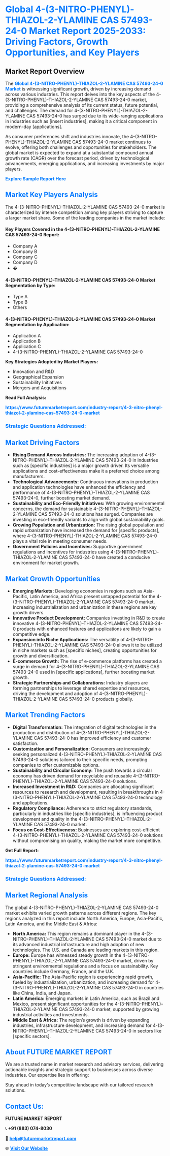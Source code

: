 <h1 style="color: #007BFF;">Global 4-(3-NITRO-PHENYL)-THIAZOL-2-YLAMINE CAS 57493-24-0 Market Report 2025-2033: Driving Factors, Growth Opportunities, and Key Players</h1>

<section id="overview">
<h2>Market Report Overview</h2>
<p>The <a href="https://www.futuremarketreport.com/industry-report/4-3-nitro-phenyl-thiazol-2-ylamine-cas-57493-24-0-market" style="color: #007BFF; text-decoration: none;"><strong>Global 4-(3-NITRO-PHENYL)-THIAZOL-2-YLAMINE CAS 57493-24-0 Market</strong></a> is witnessing significant growth, driven by increasing demand across various industries. This report delves into the key aspects of the 4-(3-NITRO-PHENYL)-THIAZOL-2-YLAMINE CAS 57493-24-0 market, providing a comprehensive analysis of its current status, future potential, and challenges. The demand for 4-(3-NITRO-PHENYL)-THIAZOL-2-YLAMINE CAS 57493-24-0 has surged due to its wide-ranging applications in industries such as [insert industries], making it a critical component in modern-day [applications].</p>
<p>As consumer preferences shift and industries innovate, the 4-(3-NITRO-PHENYL)-THIAZOL-2-YLAMINE CAS 57493-24-0 market continues to evolve, offering both challenges and opportunities for stakeholders. The global market is expected to expand at a substantial compound annual growth rate (CAGR) over the forecast period, driven by technological advancements, emerging applications, and increasing investments by major players.</p>
</section>

<section id="overview">
<p><a href="https://www.futuremarketreport.com/request-sample/reportId=119084" style="color: #007BFF; text-decoration: none;"><strong>Explore Sample Report Here</strong></a></p>
</section>

<section id="key-players">
<h2 style="color: #007BFF;">Market Key Players Analysis</h2>
<p>The 4-(3-NITRO-PHENYL)-THIAZOL-2-YLAMINE CAS 57493-24-0 market is characterized by intense competition among key players striving to capture a larger market share. Some of the leading companies in the market include:</p>
<h4>Key Players Covered in the 4-(3-NITRO-PHENYL)-THIAZOL-2-YLAMINE CAS 57493-24-0 Report:</h4>
<ul><li>Company A</li><li>Company B</li><li>Company C</li><li>Company D</li><li>�</li></ul>
<h4>4-(3-NITRO-PHENYL)-THIAZOL-2-YLAMINE CAS 57493-24-0 Market Segmentation by Type:</h4>
<ul><li>Type A</li><li>Type B</li><li>Others</li></ul>

<h4>4-(3-NITRO-PHENYL)-THIAZOL-2-YLAMINE CAS 57493-24-0 Market Segmentation by Application:</h4>
<ul><li>Application A</li><li>Application B</li><li>Application C</li><li>4-(3-NITRO-PHENYL)-THIAZOL-2-YLAMINE CAS 57493-24-0</li></ul>
<p><strong>Key Strategies Adopted by Market Players:</strong></p>
<ul>
<li>Innovation and R&D</li>
<li>Geographical Expansion</li>
<li>Sustainability Initiatives</li>
<li>Mergers and Acquisitions</li>
</ul>
</section>

<section>
<p><strong>Read Full Analysis: </strong></p><a href="https://www.futuremarketreport.com/industry-report/4-3-nitro-phenyl-thiazol-2-ylamine-cas-57493-24-0-market" style="color: #007BFF; text-decoration: none;"><strong>https://www.futuremarketreport.com/industry-report/4-3-nitro-phenyl-thiazol-2-ylamine-cas-57493-24-0-market</strong></a>
<h3 style="color: #007BFF;">Strategic Questions Addressed:</h3>
</section>

<section id="driving-factors">
<h2 style="color: #007BFF;">Market Driving Factors</h2>
<ul>
<li><strong>Rising Demand Across Industries:</strong> The increasing adoption of 4-(3-NITRO-PHENYL)-THIAZOL-2-YLAMINE CAS 57493-24-0 in industries such as [specific industries] is a major growth driver. Its versatile applications and cost-effectiveness make it a preferred choice among manufacturers.</li>
<li><strong>Technological Advancements:</strong> Continuous innovations in production and application technologies have enhanced the efficiency and performance of 4-(3-NITRO-PHENYL)-THIAZOL-2-YLAMINE CAS 57493-24-0, further boosting market demand.</li>
<li><strong>Sustainability and Eco-Friendly Initiatives:</strong> With growing environmental concerns, the demand for sustainable 4-(3-NITRO-PHENYL)-THIAZOL-2-YLAMINE CAS 57493-24-0 solutions has surged. Companies are investing in eco-friendly variants to align with global sustainability goals.</li>
<li><strong>Growing Population and Urbanization:</strong> The rising global population and rapid urbanization have increased the demand for [specific products], where 4-(3-NITRO-PHENYL)-THIAZOL-2-YLAMINE CAS 57493-24-0 plays a vital role in meeting consumer needs.</li>
<li><strong>Government Policies and Incentives:</strong> Supportive government regulations and incentives for industries using 4-(3-NITRO-PHENYL)-THIAZOL-2-YLAMINE CAS 57493-24-0 have created a conducive environment for market growth.</li>
</ul>
</section>

<section id="growth-opportunities">
<h2 style="color: #007BFF;">Market Growth Opportunities</h2>
<ul>
<li><strong>Emerging Markets:</strong> Developing economies in regions such as Asia-Pacific, Latin America, and Africa present untapped potential for the 4-(3-NITRO-PHENYL)-THIAZOL-2-YLAMINE CAS 57493-24-0 market. Increasing industrialization and urbanization in these regions are key growth drivers.</li>
<li><strong>Innovative Product Development:</strong> Companies investing in R&D to create innovative 4-(3-NITRO-PHENYL)-THIAZOL-2-YLAMINE CAS 57493-24-0 products with enhanced features and applications are likely to gain a competitive edge.</li>
<li><strong>Expansion into Niche Applications:</strong> The versatility of 4-(3-NITRO-PHENYL)-THIAZOL-2-YLAMINE CAS 57493-24-0 allows it to be utilized in niche markets such as [specific niches], creating opportunities for growth and diversification.</li>
<li><strong>E-commerce Growth:</strong> The rise of e-commerce platforms has created a surge in demand for 4-(3-NITRO-PHENYL)-THIAZOL-2-YLAMINE CAS 57493-24-0 used in [specific applications], further boosting market growth.</li>
<li><strong>Strategic Partnerships and Collaborations:</strong> Industry players are forming partnerships to leverage shared expertise and resources, driving the development and adoption of 4-(3-NITRO-PHENYL)-THIAZOL-2-YLAMINE CAS 57493-24-0 products globally.</li>
</ul>
</section>

<section id="trending-factors">
<h2 style="color: #007BFF;">Market Trending Factors</h2>
<ul>
<li><strong>Digital Transformation:</strong> The integration of digital technologies in the production and distribution of 4-(3-NITRO-PHENYL)-THIAZOL-2-YLAMINE CAS 57493-24-0 has improved efficiency and customer satisfaction.</li>
<li><strong>Customization and Personalization:</strong> Consumers are increasingly seeking personalized 4-(3-NITRO-PHENYL)-THIAZOL-2-YLAMINE CAS 57493-24-0 solutions tailored to their specific needs, prompting companies to offer customizable options.</li>
<li><strong>Sustainability and Circular Economy:</strong> The push towards a circular economy has driven demand for recyclable and reusable 4-(3-NITRO-PHENYL)-THIAZOL-2-YLAMINE CAS 57493-24-0 solutions.</li>
<li><strong>Increased Investment in R&D:</strong> Companies are allocating significant resources to research and development, resulting in breakthroughs in 4-(3-NITRO-PHENYL)-THIAZOL-2-YLAMINE CAS 57493-24-0 technology and applications.</li>
<li><strong>Regulatory Compliance:</strong> Adherence to strict regulatory standards, particularly in industries like [specific industries], is influencing product development and quality in the 4-(3-NITRO-PHENYL)-THIAZOL-2-YLAMINE CAS 57493-24-0 market.</li>
<li><strong>Focus on Cost-Effectiveness:</strong> Businesses are exploring cost-efficient 4-(3-NITRO-PHENYL)-THIAZOL-2-YLAMINE CAS 57493-24-0 solutions without compromising on quality, making the market more competitive.</li>
</ul>
</section>

<section>
<p><strong>Get Full Report: </strong></p><a href="https://www.futuremarketreport.com/industry-report/4-3-nitro-phenyl-thiazol-2-ylamine-cas-57493-24-0-market" style="color: #007BFF; text-decoration: none;"><strong>https://www.futuremarketreport.com/industry-report/4-3-nitro-phenyl-thiazol-2-ylamine-cas-57493-24-0-market</strong></a>
<h3 style="color: #007BFF;">Strategic Questions Addressed:</h3>
</section>


<section id="regional-analysis">
<h2 style="color: #007BFF;">Market Regional Analysis</h2>
<p>The global 4-(3-NITRO-PHENYL)-THIAZOL-2-YLAMINE CAS 57493-24-0 market exhibits varied growth patterns across different regions. The key regions analyzed in this report include North America, Europe, Asia-Pacific, Latin America, and the Middle East & Africa:</p>
<ul>
<li><strong>North America:</strong> This region remains a dominant player in the 4-(3-NITRO-PHENYL)-THIAZOL-2-YLAMINE CAS 57493-24-0 market due to its advanced industrial infrastructure and high adoption of new technologies. The U.S. and Canada are leading markets in this region.</li>
<li><strong>Europe:</strong> Europe has witnessed steady growth in the 4-(3-NITRO-PHENYL)-THIAZOL-2-YLAMINE CAS 57493-24-0 market, driven by stringent environmental regulations and a focus on sustainability. Key countries include Germany, France, and the U.K.</li>
<li><strong>Asia-Pacific:</strong> The Asia-Pacific region is experiencing rapid growth, fueled by industrialization, urbanization, and increasing demand for 4-(3-NITRO-PHENYL)-THIAZOL-2-YLAMINE CAS 57493-24-0 in countries like China, India, and Japan.</li>
<li><strong>Latin America:</strong> Emerging markets in Latin America, such as Brazil and Mexico, present significant opportunities for the 4-(3-NITRO-PHENYL)-THIAZOL-2-YLAMINE CAS 57493-24-0 market, supported by growing industrial activities and investments.</li>
<li><strong>Middle East & Africa:</strong> The region’s growth is driven by expanding industries, infrastructure development, and increasing demand for 4-(3-NITRO-PHENYL)-THIAZOL-2-YLAMINE CAS 57493-24-0 in sectors like [specific sectors].</li>
</ul>
</section>

<footer>
<h2 style="color: #007BFF;">About FUTURE MARKET REPORT</h2>
<p>We are a trusted name in market research and advisory services, delivering actionable insights and strategic support to businesses across diverse industries. Our expertise lies in offering:</p>

<p>Stay ahead in today’s competitive landscape with our tailored research solutions.</p>

<h2 style="color: #007BFF;">Contact Us:</h2>
<p><strong>FUTURE MARKET REPORT</strong></p>
<p>📞 <strong>+91 (883) 074-8030</strong></p>
<p>📧 <strong><a href="mailto:help@futuremarketreport.com" style="color: #007BFF;">help@futuremarketreport.com</a></strong></p>
<p>🌐 <strong><a href="https://www.futuremarketreport.com/" style="color: #007BFF;">Visit Our Website</a></strong></p>
</footer>